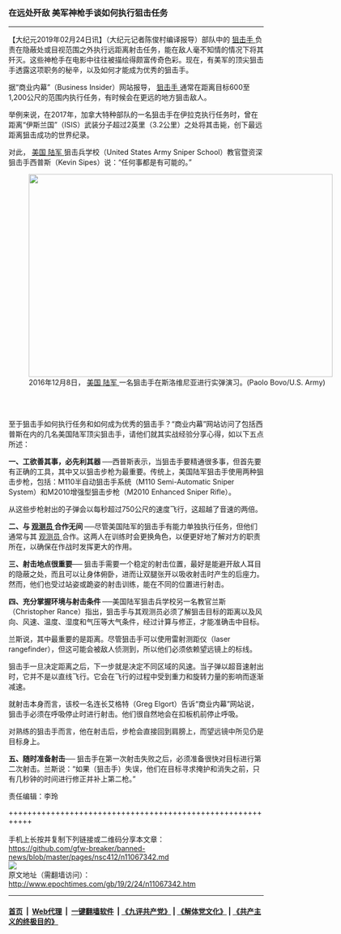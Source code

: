 ### 在远处歼敌 美军神枪手谈如何执行狙击任务
------------------------

<p>
 【大纪元2019年02月24日讯】（大纪元记者陈俊村编译报导）部队中的
 <a href="http://www.epochtimes.com/gb/tag/%E7%8B%99%E5%87%BB%E6%89%8B.html">
  狙击手
 </a>
 负责在隐蔽处或目视范围之外执行远距离射击任务，能在敌人毫不知情的情况下将其歼灭。这些神枪手在电影中往往被描绘得颇富传奇色彩。现在，有美军的顶尖狙击手透露这项职务的秘辛，以及如何才能成为优秀的狙击手。
</p>
<p>
 据“商业内幕”（Business Insider）网站报导，
 <a href="http://www.epochtimes.com/gb/tag/%E7%8B%99%E5%87%BB%E6%89%8B.html">
  狙击手
 </a>
 通常在距离目标600至1,200公尺的范围内执行任务，有时候会在更远的地方狙击敌人。
</p>
<p>
 举例来说，在2017年，加拿大特种部队的一名狙击手在伊拉克执行任务时，曾在距离“伊斯兰国”（ISIS）武装分子超过2英里（3.2公里）之处将其击毙，创下最远距离狙击成功的世界纪录。
</p>
<p>
 对此，
 <a href="http://www.epochtimes.com/gb/tag/%E7%BE%8E%E5%9B%BD.html">
  美国
 </a>
 <a href="http://www.epochtimes.com/gb/tag/%E9%99%86%E5%86%9B.html">
  陆军
 </a>
 狙击兵学校（United States Army Sniper School）教官暨资深狙击手西普斯（Kevin Sipes）说：“任何事都是有可能的。”
</p>
<figure class="wp-caption aligncenter" id="attachment_11067344" style="width: 600px">
 <a href="http://i.epochtimes.com/assets/uploads/2019/02/1000wq95-36.jpg">
  <img alt="" class="wp-image-11067344 size-large" height="400" src="http://i.epochtimes.com/assets/uploads/2019/02/1000wq95-36-600x400.jpg" width="600"/>
 </a>
 <br/><figcaption class="wp-caption-text">
  2016年12月8日，
  <a href="http://www.epochtimes.com/gb/tag/%E7%BE%8E%E5%9B%BD.html">
   美国
  </a>
  <a href="http://www.epochtimes.com/gb/tag/%E9%99%86%E5%86%9B.html">
   陆军
  </a>
  一名狙击手在斯洛维尼亚进行实弹演习。(Paolo Bovo/U.S. Army)
 </figcaption><br/>
</figure><br/>
<p>
 至于狙击手如何执行任务和如何成为优秀的狙击手？“商业内幕”网站访问了包括西普斯在内的几名美国陆军顶尖狙击手，请他们就其实战经验分享心得，如以下五点所述：
</p>
<p>
 <strong>
  一、工欲善其事，必先利其器
 </strong>
 ──西普斯表示，当狙击手要精通很多事，但首先要有正确的工具，其中又以狙击步枪为最重要。传统上，美国陆军狙击手使用两种狙击步枪，包括：M110半自动狙击手系统（M110 Semi-Automatic Sniper System）和M2010增强型狙击步枪（M2010 Enhanced Sniper Rifle）。
</p>
<p>
 从这些步枪射出的子弹会以每秒超过750公尺的速度飞行，这超越了音速的两倍。
</p>
<p>
 <strong>
  二、与
  <a href="http://www.epochtimes.com/gb/tag/%E8%A7%82%E6%B5%8B%E5%91%98.html">
   观测员
  </a>
  合作无间
 </strong>
 ──尽管美国陆军的狙击手有能力单独执行任务，但他们通常与其
 <a href="http://www.epochtimes.com/gb/tag/%E8%A7%82%E6%B5%8B%E5%91%98.html">
  观测员
 </a>
 合作。这两人在训练时会更换角色，以便更好地了解对方的职责所在，以确保在作战时发挥更大的作用。
</p>
<p>
 <strong>
  三、射击地点很重要──
 </strong>
 狙击手需要一个稳定的射击位置，最好是能避开敌人耳目的隐蔽之处，而且可以让身体俯卧，进而让双腿张开以吸收射击时产生的后座力。然而，他们也受过站姿或跪姿的射击训练，能在不同的位置进行射击。
</p>
<p>
 <strong>
  四、充分掌握环境与射击条件
 </strong>
 ──美国陆军狙击兵学校另一名教官兰斯（Christopher Rance）指出，狙击手与其观测员必须了解狙击目标的距离以及风向、风速、温度、湿度和气压等大气条件，经过计算与修正，才能准确击中目标。
</p>
<p>
 兰斯说，其中最重要的是距离。尽管狙击手可以使用雷射测距仪（laser rangefinder），但这可能会被敌人侦测到，所以他们必须依赖望远镜上的标线。
</p>
<p>
 狙击手一旦决定距离之后，下一步就是决定不同区域的风速。当子弹以超音速射出时，它并不是以直线飞行。它会在飞行的过程中受到重力和旋转力量的影响而逐渐减速。
</p>
<p>
 就射击本身而言，该校一名连长艾格特（Greg Elgort）告诉“商业内幕”网站说，狙击手必须在呼吸停止时进行射击。他们很自然地会在扣板机前停止呼吸。
</p>
<p>
 对熟练的狙击手而言，他在射击后，步枪会直接回到肩膀上，而望远镜中所见仍是目标身上。
</p>
<p>
 <strong>
  五、随时准备射击──
 </strong>
 狙击手在第一次射击失败之后，必须准备很快对目标进行第二次射击。兰斯说：“如果（狙击手）失误，他们在目标寻求掩护和消失之前，只有几秒钟的时间进行修正并补上第二枪。”
</p>
<p>
 责任编辑：李玲
</p>

+++++++++++++++++++++++++++++++++++++++++++++++++++++++++++<br/><br/>
手机上长按并复制下列链接或二维码分享本文章：<br/>
https://github.com/gfw-breaker/banned-news/blob/master/pages/nsc412/n11067342.md <br/>
<a href='https://github.com/gfw-breaker/banned-news/blob/master/pages/nsc412/n11067342.md'><img src='https://github.com/gfw-breaker/banned-news/blob/master/pages/nsc412/n11067342.md.png'/></a> <br/>
原文地址（需翻墙访问）：http://www.epochtimes.com/gb/19/2/24/n11067342.htm


------------------------
#### [首页](https://github.com/gfw-breaker/banned-news/blob/master/README.md) &nbsp;|&nbsp; [Web代理](https://github.com/labour-camp/helloworld) &nbsp;|&nbsp; [一键翻墙软件](https://github.com/gfw-breaker/nogfw/blob/master/README.md) &nbsp;| [《九评共产党》](https://github.com/gfw-breaker/9ping.md/blob/master/README.md#九评之一评共产党是什么) | [《解体党文化》](https://github.com/gfw-breaker/jtdwh.md/blob/master/README.md) | [《共产主义的终极目的》](https://github.com/gfw-breaker/gczydzjmd.md/blob/master/README.md)

